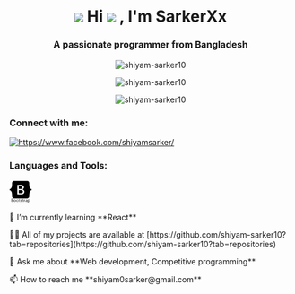 <h1 align="center">
  <img width="50px" src="https://camo.githubusercontent.com/beb64ff21c883e318e4f5db5231c2ba4175705bea1c9249e82a41ab375db4f75/68747470733a2f2f6d65646961322e67697068792e636f6d2f6d656469612f51737347456d706b79454f684243623765312f67697068792e6769663f6369643d656366303565343761306e336769316266716e74716d6f62386739616964316f796a327772336473336d67373030626c267269643d67697068792e676966">
  Hi <img width="50px" src="https://em-content.zobj.net/source/animated-noto-color-emoji/356/waving-hand_1f44b.gif">
  , I'm SarkerXx
</h1>
<h3 align="center">A passionate programmer from Bangladesh</h3>

<!-- Removed broken image links and fixed the layout -->

<p align="center">
  <img align="center" src="https://github-readme-stats.vercel.app/api/top-langs?username=shiyam-sarker10&show_icons=true&locale=en&layout=compact" alt="shiyam-sarker10" />
</p>

<p align="center">
  <img src="https://github-readme-stats.vercel.app/api?username=shiyam-sarker10&show_icons=true&locale=en" alt="shiyam-sarker10" />
</p>

<p align="center">
  <img src="https://github-readme-streak-stats.herokuapp.com/?user=shiyam-sarker10" alt="shiyam-sarker10" />
</p>

<h3 align="left">Connect with me:</h3>
<p align="left">
  <a href="https://fb.com/https://www.facebook.com/shiyamsarker/" target="blank">
    <img src="https://raw.githubusercontent.com/rahuldkjain/github-profile-readme-generator/master/src/images/icons/Social/facebook.svg" alt="https://www.facebook.com/shiyamsarker/" height="30" width="40" />
  </a>
</p>

<h3 align="left">Languages and Tools:</h3>
<p align="left">
  <a href="https://getbootstrap.com" target="_blank" rel="noreferrer">
    <img src="https://raw.githubusercontent.com/devicons/devicon/master/icons/bootstrap/bootstrap-plain-wordmark.svg" alt="bootstrap" width="40" height="40"/>
  </a>
  <!-- Add other icons for the languages and tools you want to showcase -->
</p>

<p align="left">
  🌱 I’m currently learning **React**
</p>

<p align="left">
  👨‍💻 All of my projects are available at [https://github.com/shiyam-sarker10?tab=repositories](https://github.com/shiyam-sarker10?tab=repositories)
</p>

<p align="left">
  💬 Ask me about **Web development, Competitive programming**
</p>

<p align="left">
  📫 How to reach me **shiyam0sarker@gmail.com**
</p>

